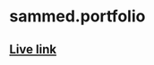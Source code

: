 # sammed.portfolio
<h2> <a href="https://sammed-sankonatti.github.io/sammed.portfolio/">  Live link </a></h2>

